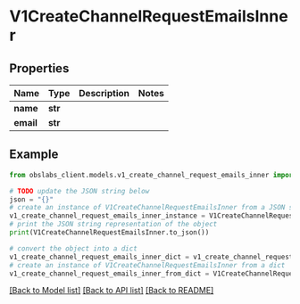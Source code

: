 # V1CreateChannelRequestEmailsInner


## Properties

Name | Type | Description | Notes
------------ | ------------- | ------------- | -------------
**name** | **str** |  | 
**email** | **str** |  | 

## Example

```python
from obslabs_client.models.v1_create_channel_request_emails_inner import V1CreateChannelRequestEmailsInner

# TODO update the JSON string below
json = "{}"
# create an instance of V1CreateChannelRequestEmailsInner from a JSON string
v1_create_channel_request_emails_inner_instance = V1CreateChannelRequestEmailsInner.from_json(json)
# print the JSON string representation of the object
print(V1CreateChannelRequestEmailsInner.to_json())

# convert the object into a dict
v1_create_channel_request_emails_inner_dict = v1_create_channel_request_emails_inner_instance.to_dict()
# create an instance of V1CreateChannelRequestEmailsInner from a dict
v1_create_channel_request_emails_inner_from_dict = V1CreateChannelRequestEmailsInner.from_dict(v1_create_channel_request_emails_inner_dict)
```
[[Back to Model list]](../README.md#documentation-for-models) [[Back to API list]](../README.md#documentation-for-api-endpoints) [[Back to README]](../README.md)


